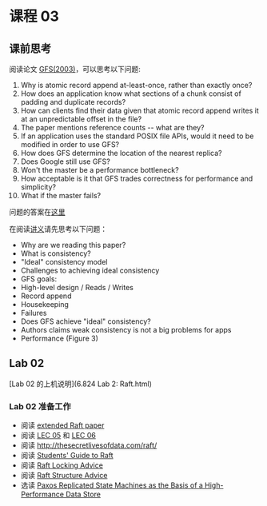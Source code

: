 # 课程 03

## 课前思考

阅读论文 [GFS(2003)](gfs.pdf)，可以思考以下问题:

1. Why is atomic record append at-least-once, rather than exactly once?
1. How does an application know what sections of a chunk consist of padding and duplicate records?
1. How can clients find their data given that atomic record append writes it at an unpredictable offset in the file?
1. The paper mentions reference counts -- what are they?
1. If an application uses the standard POSIX file APIs, would it need to be modified in order to use GFS?
1. How does GFS determine the location of the nearest replica?
1. Does Google still use GFS?
1. Won't the master be a performance bottleneck?
1. How acceptable is it that GFS trades correctness for performance and simplicity?
1. What if the master fails?

问题的答案在[这里](gfs-faq.txt.md)

在阅读[讲义](l-gfs-short.txt.md)请先思考以下问题：

- Why are we reading this paper?
- What is consistency?
- "Ideal" consistency model
- Challenges to achieving ideal consistency
- GFS goals:
- High-level design / Reads / Writes
- Record append
- Housekeeping
- Failures
- Does GFS achieve "ideal" consistency?
- Authors claims weak consistency is not a big problems for apps
- Performance (Figure 3)

## Lab 02

[Lab 02 的上机说明](6.824 Lab 2: Raft.html)

### Lab 02 准备工作

- 阅读 [extended Raft paper](raft-extended.pdf)
- 阅读 [LEC 05](../LEC05/README.md) 和 [LEC 06](../LEC06/README.md)
- 阅读 <http://thesecretlivesofdata.com/raft/>
- 阅读 [Students' Guide to Raft](https://thesquareplanet.com/blog/students-guide-to-raft/)
- 阅读 [Raft Locking Advice](raft-locking.txt.md)
- 阅读 [Raft Structure Advice](raft-structure.txt.md)
- 选读 [Paxos Replicated State Machines as the Basis of a High-Performance Data Store](Bolosky.pdf)
